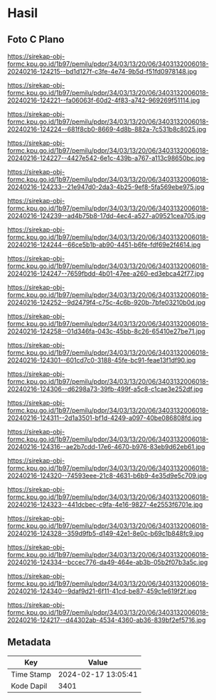# Hasil

## Foto C Plano

https://sirekap-obj-formc.kpu.go.id/1b97/pemilu/pdpr/34/03/13/20/06/3403132006018-20240216-124215--bd1d127f-c3fe-4e74-9b5d-f51fd0978148.jpg

https://sirekap-obj-formc.kpu.go.id/1b97/pemilu/pdpr/34/03/13/20/06/3403132006018-20240216-124221--fa06063f-60d2-4f83-a742-969269f51114.jpg

https://sirekap-obj-formc.kpu.go.id/1b97/pemilu/pdpr/34/03/13/20/06/3403132006018-20240216-124224--681f8cb0-8669-4d8b-882a-7c531b8c8025.jpg

https://sirekap-obj-formc.kpu.go.id/1b97/pemilu/pdpr/34/03/13/20/06/3403132006018-20240216-124227--4427e542-6e1c-439b-a767-a113c98650bc.jpg

https://sirekap-obj-formc.kpu.go.id/1b97/pemilu/pdpr/34/03/13/20/06/3403132006018-20240216-124233--21e947d0-2da3-4b25-9ef8-5fa569ebe975.jpg

https://sirekap-obj-formc.kpu.go.id/1b97/pemilu/pdpr/34/03/13/20/06/3403132006018-20240216-124239--ad4b75b8-17dd-4ec4-a527-a09521cea705.jpg

https://sirekap-obj-formc.kpu.go.id/1b97/pemilu/pdpr/34/03/13/20/06/3403132006018-20240216-124244--66ce5b1b-ab90-4451-b6fe-fdf69e2f4614.jpg

https://sirekap-obj-formc.kpu.go.id/1b97/pemilu/pdpr/34/03/13/20/06/3403132006018-20240216-124247--7659fbdd-4b01-47ee-a260-ed3ebca42f77.jpg

https://sirekap-obj-formc.kpu.go.id/1b97/pemilu/pdpr/34/03/13/20/06/3403132006018-20240216-124252--9d2479f4-c75c-4c6b-920b-7bfe03210b0d.jpg

https://sirekap-obj-formc.kpu.go.id/1b97/pemilu/pdpr/34/03/13/20/06/3403132006018-20240216-124258--01d346fa-043c-45bb-8c26-65410e27be71.jpg

https://sirekap-obj-formc.kpu.go.id/1b97/pemilu/pdpr/34/03/13/20/06/3403132006018-20240216-124301--601cd7c0-3188-45fe-bc91-feae13f1df90.jpg

https://sirekap-obj-formc.kpu.go.id/1b97/pemilu/pdpr/34/03/13/20/06/3403132006018-20240216-124306--d6298a73-39fb-499f-a5c8-c1cae3e252df.jpg

https://sirekap-obj-formc.kpu.go.id/1b97/pemilu/pdpr/34/03/13/20/06/3403132006018-20240216-124311--2d1a3501-bf1d-4249-a097-40be086808fd.jpg

https://sirekap-obj-formc.kpu.go.id/1b97/pemilu/pdpr/34/03/13/20/06/3403132006018-20240216-124316--ae2b7cdd-17e6-4670-b976-83eb9d62eb61.jpg

https://sirekap-obj-formc.kpu.go.id/1b97/pemilu/pdpr/34/03/13/20/06/3403132006018-20240216-124320--74593eee-21c8-4631-b6b9-4e35d9e5c709.jpg

https://sirekap-obj-formc.kpu.go.id/1b97/pemilu/pdpr/34/03/13/20/06/3403132006018-20240216-124323--441dcbec-c9fa-4e16-9827-4e2553f6701e.jpg

https://sirekap-obj-formc.kpu.go.id/1b97/pemilu/pdpr/34/03/13/20/06/3403132006018-20240216-124328--359d9fb5-d149-42e1-8e0c-b69c1b848fc9.jpg

https://sirekap-obj-formc.kpu.go.id/1b97/pemilu/pdpr/34/03/13/20/06/3403132006018-20240216-124334--bccec776-da49-464e-ab3b-05b2f07b3a5c.jpg

https://sirekap-obj-formc.kpu.go.id/1b97/pemilu/pdpr/34/03/13/20/06/3403132006018-20240216-124340--9daf9d21-6f11-41cd-be87-459c1e619f2f.jpg

https://sirekap-obj-formc.kpu.go.id/1b97/pemilu/pdpr/34/03/13/20/06/3403132006018-20240216-124217--d44302ab-4534-4360-ab36-839bf2ef5716.jpg


## Metadata

| Key        | Value               |
| ---------- | ------------------- |
| Time Stamp | 2024-02-17 13:05:41 |
| Kode Dapil | 3401                |



